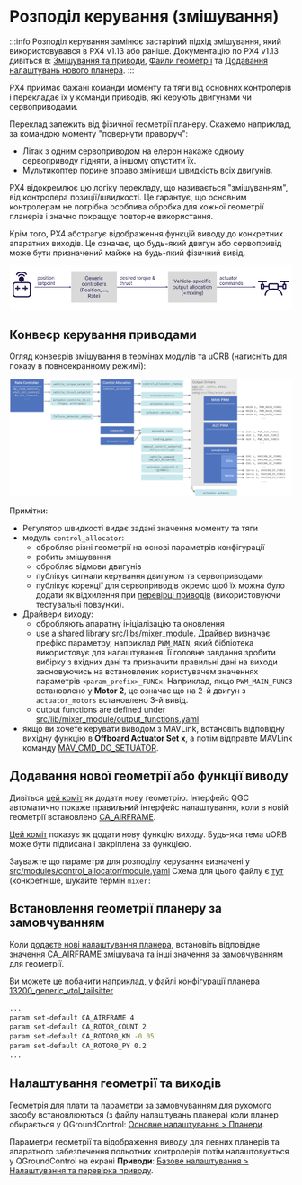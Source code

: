 # Розподіл керування (змішування)

:::info
Розподіл керування замінює застарілий підхід змішування, який використовувався в PX4 v1.13 або раніше.
Документацію по PX4 v1.13 дивіться в: [Змішування та приводи](https://docs.px4.io/v1.13/en/concept/mixing.html), [Файли геометрії](https://docs.px4.io/v1.13/en/concept/geometry_files.html) та [Додавання налаштувань нового планера](https://docs.px4.io/v1.13/en/dev_airframes/adding_a_new_frame.html).
:::

PX4 приймає бажані команди моменту та тяги від основних контролерів і перекладає їх у команди приводів, які керують двигунами чи сервоприводами.

Переклад залежить від фізичної геометрії планеру.
Скажемо наприклад, за командою моменту "повернути праворуч":

- Літак з одним сервоприводом на елерон накаже одному сервоприводу підняти, а іншому опустити їх.
- Мультикоптер порине вправо змінивши швидкість всіх двигунів.

PX4 відокремлює цю логіку перекладу, що називається "змішуванням", від контролера позиції/швидкості.
Це гарантує, що основним контролерам не потрібна особлива обробка для кожної геометрії планерів і значно покращує повторне використання.

Крім того, PX4 абстрагує відображення функцій виводу до конкретних апаратних виходів.
Це означає, що будь-який двигун або сервопривід може бути призначений майже на будь-який фізичний вивід.

<!-- https://docs.google.com/drawings/d/1Li9YhTLc3yX6mGX0iSOfItHXvaUhevO2DRZwuxPQ1PI/edit -->

![Огляд змішування](../../assets/diagrams/mixing_overview.png)

## Конвеєр керування приводами

Огляд конвеєрів змішування в термінах модулів та uORB (натисніть для показу в повноекранному режимі):

<!-- https://drive.google.com/file/d/1L2IoxsyB4GAWE-s82R_x42mVXW_IDlHP/view?usp=sharing -->

![Pipeline Overview](../../assets/concepts/control_allocation_pipeline.png)

Примітки:

- Регулятор швидкості видає задані значення моменту та тяги
- модуль `control_allocator`:
  - обробляє різні геометрії на основі параметрів конфігурації
  - робить змішування
  - обробляє відмови двигунів
  - публікує сигнали керування двигуном та сервоприводами
  - публікує корекції для сервоприводів окремо щоб їх можна було додати як відхилення при [перевірці приводів](../config/actuators.md#actuator-testing) (використовуючи тестувальні повзунки).
- Драйвери виходу:
  - обробляють апаратну ініціалізацію та оновлення
  - use a shared library [src/libs/mixer_module](https://github.com/PX4/PX4-Autopilot/tree/main/src/lib/mixer_module).
    Драйвер визначає префікс параметру, наприклад `PWM_MAIN`, який бібліотека використовує для налаштування.
    Її головне завдання зробити вибірку з вхідних дані та призначити правильні дані на виходи засновуючись на встановлених користувачем значеннях параметрів `<param_prefix>_FUNCx`.
    Наприклад, якщо `PWM_MAIN_FUNC3` встановлено у **Motor 2**, це означає що на 2-й двигун з `actuator_motors` встановлено 3-й вивід.
  - output functions are defined under [src/lib/mixer_module/output_functions.yaml](https://github.com/PX4/PX4-Autopilot/blob/main/src/lib/mixer_module/output_functions.yaml).
- якщо ви хочете керувати виводом з MAVLink, встановіть відповідну вихідну функцію в **Offboard Actuator Set x**, а потім відправте MAVLink команду [MAV_CMD_DO_SETUATOR](https://mavlink.io/en/messages/common.html#MAV_CMD_DO_SET_ACTUATOR).

## Додавання нової геометрії або функції виводу

Дивіться [цей коміт](https://github.com/PX4/PX4-Autopilot/commit/5cdb6fbd8e1352dcb94bd58918da405f8ff930d7) як додати нову геометрію.
Інтерфейс QGC автоматично покаже правильний інтерфейс налаштування, коли в новій геометрії встановлено [CA_AIRFRAME](../advanced_config/parameter_reference.md#CA_AIRFRAME).

[Цей коміт](https://github.com/PX4/PX4-Autopilot/commit/a65533b46986e32254b64b7c92469afb8178e370) показує як додати нову функцію виходу.
Будь-яка тема uORB може бути підписана і закріплена за функцією.

Зауважте що параметри для розподілу керування визначені у [src/modules/control_allocator/module.yaml](https://github.com/PX4/PX4-Autopilot/blob/main/src/modules/control_allocator/module.yaml) Схема для цього файлу є [тут](https://github.com/PX4/PX4-Autopilot/blob/main/validation/module_schema.yaml#L440=) (конкретніше, шукайте термін `mixer:`

## Встановлення геометрії планеру за замовчуванням

Коли [додаєте нові налаштування планера](../dev_airframes/adding_a_new_frame.md), встановіть відповідне значення [CA_AIRFRAME](../advanced_config/parameter_reference.md#CA_AIRFRAME) змішувача та інші значення за замовчуванням для геометрії.

Ви можете це побачити наприклад, у файлі конфігурації планера [13200_generic_vtol_tailsitter](https://github.com/PX4/PX4-Autopilot/blob/main/ROMFS/px4fmu_common/init.d/airframes/13200_generic_vtol_tailsitter)

```sh
...
param set-default CA_AIRFRAME 4
param set-default CA_ROTOR_COUNT 2
param set-default CA_ROTOR0_KM -0.05
param set-default CA_ROTOR0_PY 0.2
...
```

## Налаштування геометрії та виходів

Геометрія для плати та параметри за замовчуванням для рухомого засобу встановлюються (з файлу налаштувань планера) коли планер обирається у QGroundControl: [Основне налаштування > Планери](../config/airframe.md).

Параметри геометрії та відображення виводу для певних планерів та апаратного забезпечення польотних контролерів потім налаштовується у QGroundControl на екрані **Приводи**: [Базове налаштування > Налаштування та перевірка приводу](../config/actuators.md).
